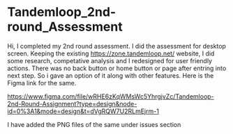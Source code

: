 # Tandemloop_2nd-round_Assessment
Hi, I completed my 2nd round assessment. I did the assessment for desktop screen. 
Keeping the existing https://zone.tandemloop.net/ website, I did some research, competative analysis and I redesigned for user friendly actions.
There was no back button or home button or page after entring into next step. So i gave an option of it along with other features. Here is the Figma link for the same.

https://www.figma.com/file/wRHE6zKqWMsWc5YhrgjvZc/Tandemloop-2nd-Round-Assignment?type=design&node-id=0%3A1&mode=design&t=dVgRQW7U2RLmEjrm-1

I have added the PNG files of the same under issues section 
